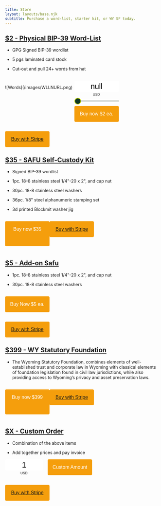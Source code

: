 ```yaml
---
title: Store
layout: layouts/base.njk
subtitle: Purchase a word-list, starter kit, or WY SF today.
---
```


## <u> $2 - Physical BIP-39 Word-List</u>

+ GPG Signed BIP-39 wordlist

+ 5 pgs laminated card stock

+ Cut-out and pull 24+ words from hat
<br>
![Words](/images/WLLNURL.png)


<style type="text/css"> input[type=range].btcpay-input-range { -webkit-appearance:none; width:100%; background: transparent; } input[type=range].btcpay-input-range:focus { outline:0; } input[type=range].btcpay-input-range::-webkit-slider-runnable-track { width:100%; height:3.1px; cursor:pointer; box-shadow:0 0 1.7px #020,0 0 0 #003c00; background:#f3f3f3; border-radius:1px; border:0; } input[type=range].btcpay-input-range::-webkit-slider-thumb { box-shadow:none; border:2.5px solid #cedc21; height:22px; width:22px; border-radius:50%; background:#0f3723; cursor:pointer; -webkit-appearance:none; margin-top:-9.45px } input[type=range].btcpay-input-range:focus::-webkit-slider-runnable-track { background:#fff; } input[type=range].btcpay-input-range::-moz-range-track { width:100%; height:3.1px; cursor:pointer; box-shadow:0 0 1.7px #020,0 0 0 #003c00; background:#f3f3f3; border-radius:1px; border:0; } input[type=range].btcpay-input-range::-moz-range-thumb { box-shadow:none; border:2.5px solid #cedc21; height:22px; width:22px; border-radius:50%; background:#0f3723; cursor:pointer; } input[type=range].btcpay-input-range::-ms-track { width:100%; height:3.1px; cursor:pointer; background:0 0; border-color:transparent; color:transparent; } input[type=range].btcpay-input-range::-ms-fill-lower { background:#e6e6e6; border:0; border-radius:2px; box-shadow:0 0 1.7px #020,0 0 0 #003c00; } input[type=range].btcpay-input-range::-ms-fill-upper { background:#f3f3f3; border:0; border-radius:2px; box-shadow:0 0 1.7px #020,0 0 0 #003c00; } input[type=range].btcpay-input-range::-ms-thumb { box-shadow:none; border:2.5px solid #cedc21; height:22px; width:22px; border-radius:50%; background:#0f3723; cursor:pointer; height:3.1px; } input[type=range].btcpay-input-range:focus::-ms-fill-lower { background:#f3f3f3; } input[type=range].btcpay-input-range:focus::-ms-fill-upper { background:#fff; } </style>
<form method="POST"  action="https://btcpay.wyo.llc/api/v1/invoices" class="btcpay-form btcpay-form--block">
  <input type="hidden" name="storeId" value="2bXg8ZDU4CNJEpKjNyXy7ztShh2gjs6tN1DWn9KjGpLr" />
  <input type="hidden" name="notifyEmail" value="safu@xbt.llc" />
  <div class="btcpay-custom-container">
    <input id="btcpay-input-price" name="price" type="text" min="0" max="none" step="any" value="null" style="width: 146px;" oninput="event.preventDefault();isNaN(event.target.value)? document.querySelector('#btcpay-input-price').value = null : event.target.value; if (this.value < undefined) {this.value = undefined; } else if(this.value > undefined){  this.value = undefined;}" onchange= "var el=document.querySelector('#btcpay-input-price'); var price = parseInt(el.value);  if(price< 5) { el.value = 5} else if(price> 100) { el.value = 100} document.querySelector('#btcpay-input-range').value = el.value" />
    <select name="currency">
      <option value="USD" selected>USD</option>
    </select>
    <input class="btcpay-input-range" id="btcpay-input-range" value="2" type="range" min="2" max="20" step="2" style="width:146px;margin-bottom:15px;" oninput="document.querySelector('#btcpay-input-price').value = document.querySelector('#btcpay-input-range').value" />
  </div>
<button type="submit" class="submit" name="submit" style="min-width:146px; min-height:40px; border-radius: 4px;border-style: none;background-color: #F59E0C;" alt="Pay with BtcPay, Self-Hosted Bitcoin Payment Processor"><span style="color:#fff"><p style="font-size:16px">Buy now $2 ea.</p></span>
</button></form>
<br><br><button type="submit" name="stripe" style="min-width:146px; min-height:40px; border-radius: 4px;border-style: none;background-color: #F59E0C;" alt="Pay with BtcPay, Self-Hosted Bitcoin Payment Processor"><span style="color:#fff"><p style="font-size:16px"><a href="https://buy.stripe.com/dR69EwafY727c5aeUV">Buy with Stripe</a></p></span>
</button>


## <u>$35 - SAFU Self-Custody Kit</u>

+ Signed BIP-39 wordlist

+ 1pc. 18-8 stainless steel 1/4"-20 x 2", and cap nut

+ 30pc. 18-8 stainless steel washers 

+ 36pc. 1/8" steel alphanumeric stamping set

+ 3d printed Blockmit washer jig
<br>
<style type="text/css"> .btcpay-form { display: inline-flex; align-items: center; justify-content: center; } .btcpay-form--inline { flex-direction: row; } .btcpay-form--block { flex-direction: column; } .btcpay-form--inline .submit { margin-left: 15px; } .btcpay-form--block select { margin-bottom: 10px; } .btcpay-form .btcpay-custom-container{ text-align: center; }.btcpay-custom { display: flex; align-items: center; justify-content: center; } .btcpay-form .plus-minus { cursor:pointer; font-size:25px; line-height: 25px; background: #DFE0E1; height: 30px; width: 45px; border:none; border-radius: 60px; margin: auto 5px; display: inline-flex; justify-content: center; } .btcpay-form select { -moz-appearance: none; -webkit-appearance: none; appearance: none; color: currentColor; background: transparent; border:1px solid transparent; display: block; padding: 1px; margin-left: auto; margin-right: auto; font-size: 11px; cursor: pointer; } .btcpay-form select:hover { border-color: #ccc; } #btcpay-input-price { -moz-appearance: none; -webkit-appearance: none; border: none; box-shadow: none; text-align: center; font-size: 25px; margin: auto; border-radius: 5px; line-height: 35px; background: #fff; } #btcpay-input-price::-webkit-outer-spin-button, #btcpay-input-price::-webkit-inner-spin-button { -webkit-appearance: none; margin: 0; } </style>
<form method="POST"  action="https://btcpay.wyo.llc/api/v1/invoices" class="btcpay-form btcpay-form--block">
  <input type="hidden" name="storeId" value="2bXg8ZDU4CNJEpKjNyXy7ztShh2gjs6tN1DWn9KjGpLr" />
  <input type="hidden" name="notifyEmail" value="heir@xbt.llc" />
  <input type="hidden" name="price" value="35" />
  <input type="hidden" name="currency" value="USD" />
<button type="submit" class="submit" name="submit" style="min-width:146px; min-height:40px; border-radius: 4px;border-style: none;background-color: #F59E0C;" alt="Pay with BtcPay, Self-Hosted Bitcoin Payment Processor"><span style="color:#fff"><p style="font-size:16px">Buy now $35</p></span>
</form>
<br><br><button type="submit" name="stripe" style="min-width:146px; min-height:40px; border-radius: 4px;border-style: none;background-color: #F59E0C;" alt="Pay with BtcPay, Self-Hosted Bitcoin Payment Processor"><span style="color:#fff"><p style="font-size:16px"><a href="https://buy.stripe.com/cN203WafYbinfhmeUW">Buy with Stripe</a></p></span>
</button>

## <u>$5 - Add-on Safu</u>

+ 1pc. 18-8 stainless steel 1/4"-20 x 2", and cap nut

+ 30pc. 18-8 stainless steel washers  
<br>
<style type="text/css"> .btcpay-form { display: inline-flex; align-items: center; justify-content: center; } .btcpay-form--inline { flex-direction: row; } .btcpay-form--block { flex-direction: column; } .btcpay-form--inline .submit { margin-left: 15px; } .btcpay-form--block select { margin-bottom: 10px; } .btcpay-form .btcpay-custom-container{ text-align: center; }.btcpay-custom { display: flex; align-items: center; justify-content: center; } .btcpay-form .plus-minus { cursor:pointer; font-size:25px; line-height: 25px; background: #DFE0E1; height: 30px; width: 45px; border:none; border-radius: 60px; margin: auto 5px; display: inline-flex; justify-content: center; } .btcpay-form select { -moz-appearance: none; -webkit-appearance: none; appearance: none; color: currentColor; background: transparent; border:1px solid transparent; display: block; padding: 1px; margin-left: auto; margin-right: auto; font-size: 11px; cursor: pointer; } .btcpay-form select:hover { border-color: #ccc; } #btcpay-input-price { -moz-appearance: none; -webkit-appearance: none; border: none; box-shadow: none; text-align: center; font-size: 25px; margin: auto; border-radius: 5px; line-height: 35px; background: #fff; } #btcpay-input-price::-webkit-outer-spin-button, #btcpay-input-price::-webkit-inner-spin-button { -webkit-appearance: none; margin: 0; } </style>
<form method="POST"  action="https://btcpay.wyo.llc/api/v1/invoices" class="btcpay-form btcpay-form--block">
  <input type="hidden" name="storeId" value="2bXg8ZDU4CNJEpKjNyXy7ztShh2gjs6tN1DWn9KjGpLr" />
  <input type="hidden" name="notifyEmail" value="safu2@xbt.llc" />
  <input type="hidden" name="price" value="5" />
  <input type="hidden" name="currency" value="USD" />
<button type="submit" class="submit" name="submit" style="min-width:146px; min-height:40px; border-radius: 4px;border-style: none;background-color: #F59E0C;" alt="Pay with BtcPay, Self-Hosted Bitcoin Payment Processor"><span style="color:#fff"><p style="font-size:16px">Buy Now $5 ea.</p></span>
</button></form>
<br><br><button type="submit" name="stripe" style="min-width:146px; min-height:40px; border-radius: 4px;border-style: none;background-color: #F59E0C;" alt="Pay with BtcPay, Self-Hosted Bitcoin Payment Processor"><span style="color:#fff"><p style="font-size:16px"><a href="https://buy.stripe.com/28o9Ew2Nwcmr2uA6or">Buy with Stripe</a></p></span>
</button>

## <u>$399 - WY Statutory Foundation</u>

+ The Wyoming Statutory Foundation, combines elements of well- established trust and corporate law in Wyoming with classical elements of foundation legislation found in civil law jurisdictions, while also providing access to Wyoming’s privacy and asset preservation laws.
<br>
<style type="text/css"> .btcpay-form { display: inline-flex; align-items: center; justify-content: center; } .btcpay-form--inline { flex-direction: row; } .btcpay-form--block { flex-direction: column; } .btcpay-form--inline .submit { margin-left: 15px; } .btcpay-form--block select { margin-bottom: 10px; } .btcpay-form .btcpay-custom-container{ text-align: center; }.btcpay-custom { display: flex; align-items: center; justify-content: center; } .btcpay-form .plus-minus { cursor:pointer; font-size:25px; line-height: 25px; background: #DFE0E1; height: 30px; width: 45px; border:none; border-radius: 60px; margin: auto 5px; display: inline-flex; justify-content: center; } .btcpay-form select { -moz-appearance: none; -webkit-appearance: none; appearance: none; color: currentColor; background: transparent; border:1px solid transparent; display: block; padding: 1px; margin-left: auto; margin-right: auto; font-size: 11px; cursor: pointer; } .btcpay-form select:hover { border-color: #ccc; } #btcpay-input-price { -moz-appearance: none; -webkit-appearance: none; border: none; box-shadow: none; text-align: center; font-size: 25px; margin: auto; border-radius: 5px; line-height: 35px; background: #fff; } #btcpay-input-price::-webkit-outer-spin-button, #btcpay-input-price::-webkit-inner-spin-button { -webkit-appearance: none; margin: 0; } </style>
<form method="POST"  action="https://btcpay.wyo.llc/api/v1/invoices" class="btcpay-form btcpay-form--block">
  <input type="hidden" name="storeId" value="2bXg8ZDU4CNJEpKjNyXy7ztShh2gjs6tN1DWn9KjGpLr" />
  <input type="hidden" name="notifyEmail" value="heir@xbt.llc" />
  <input type="hidden" name="price" value="399" />
  <input type="hidden" name="currency" value="USD" />
<button type="submit" class="submit" name="submit" style="min-width:146px; min-height:40px; border-radius: 4px;border-style: none;background-color: #F59E0C;" alt="Pay with BtcPay, Self-Hosted Bitcoin Payments"><span style="color:#fff"><p style="font-size:16px">Buy now $399</p></span>
</form>
<br><br><button type="submit" name="stripe" style="min-width:146px; min-height:40px; border-radius: 4px;border-style: none;background-color: #F59E0C;" alt="Pay with BtcPay, Self-Hosted Bitcoin Payment Processor"><span style="color:#fff"><p style="font-size:16px"><a href="https://buy.stripe.com/9AQcQIfAifyDedi4gk">Buy with Stripe</a></p></span>
</button>

## <u>$X - Custom Order</u>

+ Combination of the above items

+ Add together prices and pay invoice

<script>if(!window.btcpay){    var head = document.getElementsByTagName('head')[0];   var script = document.createElement('script');   script.src='https://btcpay.wyo.llc/modal/btcpay.js';   script.type = 'text/javascript';   head.append(script);}function onBTCPayFormSubmit(event){    var xhttp = new XMLHttpRequest();    xhttp.onreadystatechange = function() {        if (this.readyState == 4 && this.status == 200) {            if(this.status == 200 && this.responseText){                var response = JSON.parse(this.responseText);                window.btcpay.showInvoice(response.invoiceId);            }        }    };    xhttp.open("POST", event.target.getAttribute('action'), true);    xhttp.send(new FormData( event.target ));}</script><style type="text/css"> .btcpay-form { display: inline-flex; align-items: center; justify-content: center; } .btcpay-form--inline { flex-direction: row; } .btcpay-form--block { flex-direction: column; } .btcpay-form--inline .submit { margin-left: 15px; } .btcpay-form--block select { margin-bottom: 10px; } .btcpay-form .btcpay-custom-container{ text-align: center; }.btcpay-custom { display: flex; align-items: center; justify-content: center; } .btcpay-form .plus-minus { cursor:pointer; font-size:25px; line-height: 25px; background: #DFE0E1; height: 30px; width: 45px; border:none; border-radius: 60px; margin: auto 5px; display: inline-flex; justify-content: center; } .btcpay-form select { -moz-appearance: none; -webkit-appearance: none; appearance: none; color: currentColor; background: transparent; border:1px solid transparent; display: block; padding: 1px; margin-left: auto; margin-right: auto; font-size: 11px; cursor: pointer; } .btcpay-form select:hover { border-color: #ccc; } #btcpay-input-price { -moz-appearance: none; -webkit-appearance: none; border: none; box-shadow: none; text-align: center; font-size: 25px; margin: auto; border-radius: 5px; line-height: 35px; background: #fff; } #btcpay-input-price::-webkit-outer-spin-button, #btcpay-input-price::-webkit-inner-spin-button { -webkit-appearance: none; margin: 0; } </style>
<form method="POST"  onsubmit="onBTCPayFormSubmit(event);return false"  action="https://btcpay.wyo.llc/api/v1/invoices" class="btcpay-form btcpay-form--inline">
  <input type="hidden" name="storeId" value="2bXg8ZDU4CNJEpKjNyXy7ztShh2gjs6tN1DWn9KjGpLr" />
  <input type="hidden" name="jsonResponse" value="true" />
  <div class="btcpay-custom-container">
    <div class="btcpay-custom">
      <input id="btcpay-input-price" name="price" type="number" min="1" max="2100" step="1" value="1" style="width: 5em;" oninput="event.preventDefault();isNaN(event.target.value)? document.querySelector('#btcpay-input-price').value = 2 : event.target.value; if (this.value < 2) {this.value = 2; } else if(this.value > 2100){  this.value = 2100;}"  />
    </div>
    <select name="currency">
      <option value="USD" selected>USD</option>
    </select>
  </div>
<button type="submit" class="submit" name="submit" style="min-width:146px; min-height:40px; border-radius: 4px;border-style: none;background-color: #F59E0C;" alt="Pay with BtcPay, Self-Hosted Bitcoin Payment Processor"><span style="color:#fff"><p style="font-size:16px">Custom Amount</p></span>
</button></form>
<br><br><button type="submit" name="stripe" style="min-width:146px; min-height:40px; border-radius: 4px;border-style: none;background-color: #F59E0C;" alt="Pay with BtcPay, Self-Hosted Bitcoin Payment Processor"><span style="color:#fff"><p style="font-size:16px"><a href="https://buy.stripe.com/28odUM5ZI2LRfhmbII">Buy with Stripe</a></p></span>
</button>
